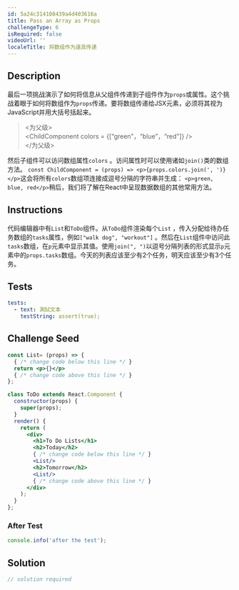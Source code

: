 ```yaml
---
id: 5a24c314108439a4d403616a
title: Pass an Array as Props
challengeType: 6
isRequired: false
videoUrl: ''
localeTitle: 将数组作为道具传递
---
```


## Description
<section id="description">最后一项挑战演示了如何将信息从父组件传递到子组件作为<code>props</code>或属性。这个挑战着眼于如何将数组作为<code>props</code>传递。要将数组传递给JSX元素，必须将其视为JavaScript并用大括号括起来。 <blockquote> &lt;为父级&gt; <br> &lt;ChildComponent colors = {[“green”，“blue”，“red”]} /&gt; <br> &lt;/为父级&gt; </blockquote>然后子组件可以访问数组属性<code>colors</code> 。访问属性时可以使用诸如<code>join()</code>类的数组方法。 <code>const ChildComponent = (props) =&gt; &lt;p&gt;{props.colors.join(&#39;, &#39;)}&lt;/p&gt;</code>这会将所有<code>colors</code>数组项连接成逗号分隔的字符串并生成： <code>&lt;p&gt;green, blue, red&lt;/p&gt;</code>稍后，我们将了解在React中呈现数据数组的其他常用方法。 </section>

## Instructions
<section id="instructions">代码编辑器中有<code>List</code>和<code>ToDo</code>组件。从<code>ToDo</code>组件渲染每个<code>List</code> ，传入分配给待办任务数组的<code>tasks</code>属性，例如<code>[&quot;walk dog&quot;, &quot;workout&quot;]</code> 。然后在<code>List</code>组件中访问此<code>tasks</code>数组，在<code>p</code>元素中显示其值。使用<code>join(&quot;, &quot;)</code>以逗号分隔列表的形式显示<code>p</code>元素中的<code>props.tasks</code>数组。今天的列表应该至少有2个任务，明天应该至少有3个任务。 </section>

## Tests
<section id='tests'>

```yml
tests:
  - text: 測試文本
    testString: assert(true);

```

</section>

## Challenge Seed
<section id='challengeSeed'>

<div id='jsx-seed'>

```jsx
const List= (props) => {
  { /* change code below this line */ }
  return <p>{}</p>
  { /* change code above this line */ }
};

class ToDo extends React.Component {
  constructor(props) {
    super(props);
  }
  render() {
    return (
      <div>
        <h1>To Do Lists</h1>
        <h2>Today</h2>
        { /* change code below this line */ }
        <List/>
        <h2>Tomorrow</h2>
        <List/>
        { /* change code above this line */ }
      </div>
    );
  }
};

```

</div>


### After Test
<div id='jsx-teardown'>

```js
console.info('after the test');
```

</div>

</section>

## Solution
<section id='solution'>

```js
// solution required
```
</section>
